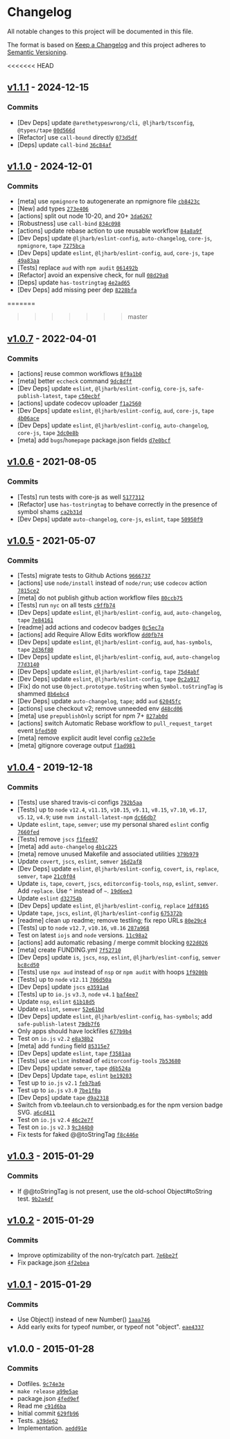 # Changelog

All notable changes to this project will be documented in this file.

The format is based on [Keep a Changelog](https://keepachangelog.com/en/1.0.0/)
and this project adheres to [Semantic Versioning](https://semver.org/spec/v2.0.0.html).

<<<<<<< HEAD
## [v1.1.1](https://github.com/inspect-js/is-number-object/compare/v1.1.0...v1.1.1) - 2024-12-15

### Commits

- [Dev Deps] update `@arethetypeswrong/cli`,` @ljharb/tsconfig`, `@types/tape` [`00d566d`](https://github.com/inspect-js/is-number-object/commit/00d566d869ee316c896aa6f3cd694996bab6f482)
- [Refactor] use `call-bound` directly [`073d5df`](https://github.com/inspect-js/is-number-object/commit/073d5df97278ab54e32750f24d4eeee1d94965d4)
- [Deps] update `call-bind` [`36c84af`](https://github.com/inspect-js/is-number-object/commit/36c84afd5553a538cceb3da56a8721b597f540bc)

## [v1.1.0](https://github.com/inspect-js/is-number-object/compare/v1.0.7...v1.1.0) - 2024-12-01

### Commits

- [meta] use `npmignore` to autogenerate an npmignore file [`cb8423c`](https://github.com/inspect-js/is-number-object/commit/cb8423cd42bded7c9321e785a97c5305c2706b02)
- [New] add types [`273e406`](https://github.com/inspect-js/is-number-object/commit/273e4063e786210ce135237f1232630eecc22a88)
- [actions] split out node 10-20, and 20+ [`3da6267`](https://github.com/inspect-js/is-number-object/commit/3da6267437bbc8d8322abc231f6fbcdbdce1b9b4)
- [Robustness] use `call-bind` [`834c098`](https://github.com/inspect-js/is-number-object/commit/834c09801d923ddf638585a94020b7c3b3cec3dc)
- [actions] update rebase action to use reusable workflow [`84a8a9f`](https://github.com/inspect-js/is-number-object/commit/84a8a9f61b1e098cba7d2603d98c06fc96b60d60)
- [Dev Deps] update `@ljharb/eslint-config`, `auto-changelog`, `core-js`, `npmignore`, `tape` [`7275bca`](https://github.com/inspect-js/is-number-object/commit/7275bcad3910fe3073ca960fdb8018904f4eb5a0)
- [Dev Deps] update `eslint`, `@ljharb/eslint-config`, `aud`, `core-js`, `tape` [`49a83aa`](https://github.com/inspect-js/is-number-object/commit/49a83aa830081afcbeae32adcd853f19202acc89)
- [Tests] replace `aud` with `npm audit` [`061492b`](https://github.com/inspect-js/is-number-object/commit/061492b782012e0d58714bdf8a1423910d6ea49a)
- [Refactor] avoid an expensive check, for null [`08d29a8`](https://github.com/inspect-js/is-number-object/commit/08d29a8442f5340eedc3817eddd8d1f4bfd02be2)
- [Deps] update `has-tostringtag` [`4e2ad65`](https://github.com/inspect-js/is-number-object/commit/4e2ad656b23fcfdc3fe8979c7865f501f49c4704)
- [Dev Deps] add missing peer dep [`8228bfa`](https://github.com/inspect-js/is-number-object/commit/8228bfa94317d0cd5a5e880991cb3c0f0c5e119b)

=======
>>>>>>> master
## [v1.0.7](https://github.com/inspect-js/is-number-object/compare/v1.0.6...v1.0.7) - 2022-04-01

### Commits

- [actions] reuse common workflows [`8f9a1b0`](https://github.com/inspect-js/is-number-object/commit/8f9a1b040a435a5c5d12150952d0e6f96d4f713a)
- [meta] better `eccheck` command [`9dc8dff`](https://github.com/inspect-js/is-number-object/commit/9dc8dff273e4d0b954fd4f2a2eacc849d321b646)
- [Dev Deps] update `eslint`, `@ljharb/eslint-config`, `core-js`, `safe-publish-latest`, `tape` [`c50ecbf`](https://github.com/inspect-js/is-number-object/commit/c50ecbfc7577c69324fca4d2b40dd354c5156be9)
- [actions] update codecov uploader [`f1a2560`](https://github.com/inspect-js/is-number-object/commit/f1a2560d4a996abea90f7a792069a35359869b67)
- [Dev Deps] update `eslint`, `@ljharb/eslint-config`, `aud`, `core-js`, `tape` [`4b06ace`](https://github.com/inspect-js/is-number-object/commit/4b06aceeba2ebf0887af020aa89caad8950e5f47)
- [Dev Deps] update `eslint`, `@ljharb/eslint-config`, `auto-changelog`, `core-js`, `tape` [`3dc0e8b`](https://github.com/inspect-js/is-number-object/commit/3dc0e8b0fcc96a9bc9936e9a62a523fe67bafca5)
- [meta] add `bugs`/`homepage` package.json fields [`d7e0bcf`](https://github.com/inspect-js/is-number-object/commit/d7e0bcf1fe1b4a48d6500266c8b4058c854fecba)

## [v1.0.6](https://github.com/inspect-js/is-number-object/compare/v1.0.5...v1.0.6) - 2021-08-05

### Commits

- [Tests] run tests with core-js as well [`5177312`](https://github.com/inspect-js/is-number-object/commit/51773120b18e27bfe8a3bd228ef2e21f5802f338)
- [Refactor] use `has-tostringtag` to behave correctly in the presence of symbol shams [`ca2b31d`](https://github.com/inspect-js/is-number-object/commit/ca2b31d81c5d7d9b11e812dee58cd627a6d634e2)
- [Dev Deps] update `auto-changelog`, `core-js`, `eslint`, `tape` [`50950f9`](https://github.com/inspect-js/is-number-object/commit/50950f962a4b1188c478f6034194d7eb4314c884)

## [v1.0.5](https://github.com/inspect-js/is-number-object/compare/v1.0.4...v1.0.5) - 2021-05-07

### Commits

- [Tests] migrate tests to Github Actions [`9666737`](https://github.com/inspect-js/is-number-object/commit/96667372f8e36f70516218f86318f957f8c175ad)
- [actions] use `node/install` instead of `node/run`; use `codecov` action [`7815ce2`](https://github.com/inspect-js/is-number-object/commit/7815ce21cb5662c2d1651b3ec302f186aa8a016b)
- [meta] do not publish github action workflow files [`80ccb75`](https://github.com/inspect-js/is-number-object/commit/80ccb7509f91732675b018cc1a636d649a92889e)
- [Tests] run `nyc` on all tests [`c9ffb74`](https://github.com/inspect-js/is-number-object/commit/c9ffb74443690ef22f9aa7dd35855fd1e3be5184)
- [Dev Deps] update `eslint`, `@ljharb/eslint-config`, `aud`, `auto-changelog`, `tape` [`7e84161`](https://github.com/inspect-js/is-number-object/commit/7e84161d089c87ef42e3639ac1889642624ebd28)
- [readme] add actions and codecov badges [`0c5ec7a`](https://github.com/inspect-js/is-number-object/commit/0c5ec7aa87dac27bdcda2365124c3aa0ccf9c278)
- [actions] add Require Allow Edits workflow [`dd0fb74`](https://github.com/inspect-js/is-number-object/commit/dd0fb74b2ecb630ea7778a6f06dcc017323a3c1d)
- [Dev Deps] update `eslint`, `@ljharb/eslint-config`, `aud`, `has-symbols`, `tape` [`2d36f80`](https://github.com/inspect-js/is-number-object/commit/2d36f809a7b9896958b0b0f3b69be0067caedb45)
- [Dev Deps] update `eslint`, `@ljharb/eslint-config`, `aud`, `auto-changelog` [`77d3140`](https://github.com/inspect-js/is-number-object/commit/77d3140557d483e467ce070b21bf384e9a7562d5)
- [Dev Deps] update `eslint`, `@ljharb/eslint-config`, `tape` [`75d4abf`](https://github.com/inspect-js/is-number-object/commit/75d4abf34168e69d73f621c696a16179ddc0873c)
- [Dev Deps] update `eslint`, `@ljharb/eslint-config`, `tape` [`0c2a917`](https://github.com/inspect-js/is-number-object/commit/0c2a917e4802b102888759fad912bd9faa5587f7)
- [Fix] do not use `Object.prototype.toString` when `Symbol.toStringTag` is shammed [`8b6ebc4`](https://github.com/inspect-js/is-number-object/commit/8b6ebc489db14a0c369214e081413f326fc0d598)
- [Dev Deps] update `auto-changelog`, `tape`; add `aud` [`62045fc`](https://github.com/inspect-js/is-number-object/commit/62045fcaddb9e4d3ef81068e99d07d21cd62023b)
- [actions] use checkout v2; remove unneeded env [`d48cd06`](https://github.com/inspect-js/is-number-object/commit/d48cd06720ea71f278a6d35c6f0a8ec04242a58f)
- [meta] use `prepublishOnly` script for npm 7+ [`827ab0d`](https://github.com/inspect-js/is-number-object/commit/827ab0d52d25f46d232ae7442ece270dec2de1df)
- [actions] switch Automatic Rebase workflow to `pull_request_target` event [`bfed500`](https://github.com/inspect-js/is-number-object/commit/bfed500e6cc3cd3b9e7ffea78429c59857035791)
- [meta] remove explicit audit level config [`ce23e5e`](https://github.com/inspect-js/is-number-object/commit/ce23e5e49fbebe190267d8c99ddfd880a963b7ee)
- [meta] gitignore coverage output [`f1ad981`](https://github.com/inspect-js/is-number-object/commit/f1ad98106549c1c88322d8cb206068ea4c5bd424)

## [v1.0.4](https://github.com/inspect-js/is-number-object/compare/v1.0.3...v1.0.4) - 2019-12-18

### Commits

- [Tests] use shared travis-ci configs [`792b5aa`](https://github.com/inspect-js/is-number-object/commit/792b5aa5e7313ddf5507f7283bb7d5d5c646b11b)
- [Tests] up to `node` `v12.4`, `v11.15`, `v10.15`, `v9.11`, `v8.15`, `v7.10`, `v6.17`, `v5.12`, `v4.9`; use `nvm install-latest-npm` [`dc66db7`](https://github.com/inspect-js/is-number-object/commit/dc66db7dd1eca0263f6602597eb40601519e912e)
- Update `eslint`, `tape`, `semver`; use my personal shared `eslint` config [`7660fed`](https://github.com/inspect-js/is-number-object/commit/7660fed03a7060eb5c91e74b9a17303d4fac1056)
- [Tests] remove `jscs` [`f1fee97`](https://github.com/inspect-js/is-number-object/commit/f1fee97423478bcc653c844fadda55138d9b9a54)
- [meta] add `auto-changelog` [`4b1c225`](https://github.com/inspect-js/is-number-object/commit/4b1c2253770eb18761a1e8b157772028d6f742c4)
- [meta] remove unused Makefile and associated utilities [`379b979`](https://github.com/inspect-js/is-number-object/commit/379b9793d9c61d7889e53bd9de9578dca9964ebc)
- Update `covert`, `jscs`, `eslint`, `semver` [`16d2af8`](https://github.com/inspect-js/is-number-object/commit/16d2af82a6c93aee614f7a4b2c468411c743e95f)
- [Dev Deps] update `eslint`, `@ljharb/eslint-config`, `covert`, `is`, `replace`, `semver`, `tape` [`21c0f04`](https://github.com/inspect-js/is-number-object/commit/21c0f0431984b87443c6acb9f003368feb7b4368)
- Update `is`, `tape`, `covert`, `jscs`, `editorconfig-tools`, `nsp`, `eslint`, `semver`. Add `replace`. Use `^` instead of `~`. [`19d6ee3`](https://github.com/inspect-js/is-number-object/commit/19d6ee3a3d4a87764d57316804fd8b882ba5197c)
- Update `eslint` [`d32754b`](https://github.com/inspect-js/is-number-object/commit/d32754bcca0033e01eba531c4353d1239e992203)
- [Dev Deps] update `eslint`, `@ljharb/eslint-config`, `replace` [`1df8165`](https://github.com/inspect-js/is-number-object/commit/1df8165dd63d9f2f78ccb78e905d0a6b3e302884)
- Update `tape`, `jscs`, `eslint`, `@ljharb/eslint-config` [`675372b`](https://github.com/inspect-js/is-number-object/commit/675372b115fb20b5034f40bcbb5560c6c0512746)
- [readme] clean up readme; remove testling; fix repo URLs [`80e29c4`](https://github.com/inspect-js/is-number-object/commit/80e29c4d6d0811fc361e95ee83b81280bf3ae3f5)
- [Tests] up to `node` `v12.7`, `v10.16`, `v8.16` [`287a968`](https://github.com/inspect-js/is-number-object/commit/287a9687b1fc3d091ec231c06f19a19ff7b0e8f6)
- Test on latest `iojs` and `node` versions. [`11c98a2`](https://github.com/inspect-js/is-number-object/commit/11c98a23b232cb21c7daab797fd63875c2970681)
- [actions] add automatic rebasing / merge commit blocking [`022d026`](https://github.com/inspect-js/is-number-object/commit/022d026129df445f239ba2ecd8d47a2786242d75)
- [meta] create FUNDING.yml [`7f52710`](https://github.com/inspect-js/is-number-object/commit/7f527107168aad7108b7c262d295dcf44e03214d)
- [Dev Deps] update `is`, `jscs`, `nsp`, `eslint`, `@ljharb/eslint-config`, `semver` [`bc8cd50`](https://github.com/inspect-js/is-number-object/commit/bc8cd508fe4440168f9b049be3ddf93c56c06c49)
- [Tests] use `npx aud` instead of `nsp` or `npm audit` with hoops [`1f9200b`](https://github.com/inspect-js/is-number-object/commit/1f9200b7c56840dc23eeeca5d0ee4f64a0446e08)
- [Tests] up to `node` `v12.11` [`706d50a`](https://github.com/inspect-js/is-number-object/commit/706d50a779b90feb3f4d2ae88d8189d19b913073)
- [Dev Deps] update `jscs` [`e3591a4`](https://github.com/inspect-js/is-number-object/commit/e3591a445b1af25d46632eafea51efa07b4eb6dc)
- [Tests] up to `io.js` `v3.3`, `node` `v4.1` [`baf4ee7`](https://github.com/inspect-js/is-number-object/commit/baf4ee749fb65ec12e9cab102e77aa0e14312109)
- Update `nsp`, `eslint` [`61b18d5`](https://github.com/inspect-js/is-number-object/commit/61b18d5b44542fddf4950534d506b20d8c8b1f44)
- Update `eslint`, `semver` [`52e61bd`](https://github.com/inspect-js/is-number-object/commit/52e61bd4334c0a1afacd147fd0bc1e2c1be10df5)
- [Dev Deps] update `eslint`, `@ljharb/eslint-config`, `has-symbols`; add `safe-publish-latest` [`79db7f6`](https://github.com/inspect-js/is-number-object/commit/79db7f610d2bcf5f0d6e8ca834f7402504101072)
- Only apps should have lockfiles [`677b9b4`](https://github.com/inspect-js/is-number-object/commit/677b9b4fb6ad9d7b984cb0f89c8b5a6df143b29a)
- Test on `io.js` `v2.2` [`e8a38b2`](https://github.com/inspect-js/is-number-object/commit/e8a38b2fe73b841b0ed55d9f60573d460a4f2a62)
- [meta] add `funding` field [`85315e7`](https://github.com/inspect-js/is-number-object/commit/85315e75c119a2aef70a766f2ddc1079b64d006b)
- [Dev Deps] update `eslint`, `tape` [`f3581aa`](https://github.com/inspect-js/is-number-object/commit/f3581aaea310546f6ee4612990468d39f058d320)
- [Tests] use `eclint` instead of `editorconfig-tools` [`7b53680`](https://github.com/inspect-js/is-number-object/commit/7b5368071000eb1c715aeeee5ff47ffdbee9fe5c)
- [Dev Deps] update `semver`, `tape` [`d6b524a`](https://github.com/inspect-js/is-number-object/commit/d6b524ac2e8c0240c436cbe8828671e383d51fd5)
- [Dev Deps] Update `tape`, `eslint` [`be19203`](https://github.com/inspect-js/is-number-object/commit/be19203dee0aa70ff8f09823bf880a38b824e1ed)
- Test up to `io.js` `v2.1` [`feb7ba6`](https://github.com/inspect-js/is-number-object/commit/feb7ba63a0816f1d36419ce240f96e9b4e4c90ba)
- Test up to `io.js` `v3.0` [`7be1f0a`](https://github.com/inspect-js/is-number-object/commit/7be1f0a25dc59b6606be9ee1ace38cb7039a59d2)
- [Dev Deps] update `tape` [`d9a2318`](https://github.com/inspect-js/is-number-object/commit/d9a2318bc82477e9321e961def11e28d364e5562)
- Switch from vb.teelaun.ch to versionbadg.es for the npm version badge SVG. [`a6cd411`](https://github.com/inspect-js/is-number-object/commit/a6cd411c6bd92691a48b52683afce584c2c6b21b)
- Test on `io.js` `v2.4` [`46c2e7f`](https://github.com/inspect-js/is-number-object/commit/46c2e7f2ce8ad7f8ab3c1da827d93fc2780eff06)
- Test on `io.js` `v2.3` [`9c344b0`](https://github.com/inspect-js/is-number-object/commit/9c344b0df83628908a1f776a3f2e5fc4fae1d4d2)
- Fix tests for faked @@toStringTag [`f8c446e`](https://github.com/inspect-js/is-number-object/commit/f8c446e9fc320c23807717356e259529f494b9f3)

## [v1.0.3](https://github.com/inspect-js/is-number-object/compare/v1.0.2...v1.0.3) - 2015-01-29

### Commits

- If @@toStringTag is not present, use the old-school Object#toString test. [`9b2a4df`](https://github.com/inspect-js/is-number-object/commit/9b2a4df6ccf903e89198d4244eeb7f47a7056327)

## [v1.0.2](https://github.com/inspect-js/is-number-object/compare/v1.0.1...v1.0.2) - 2015-01-29

### Commits

- Improve optimizability of the non-try/catch part. [`7e6be2f`](https://github.com/inspect-js/is-number-object/commit/7e6be2fd2346557fc81bd544ac8745021c50e266)
- Fix package.json [`4f2ebea`](https://github.com/inspect-js/is-number-object/commit/4f2ebeae09c45e1eefeb2c10a011ff2ef0aca921)

## [v1.0.1](https://github.com/inspect-js/is-number-object/compare/v1.0.0...v1.0.1) - 2015-01-29

### Commits

- Use Object() instead of new Number() [`1aaa746`](https://github.com/inspect-js/is-number-object/commit/1aaa746c26878a0f698aabea4d88215311f2a38d)
- Add early exits for typeof number, or typeof not "object". [`eae4337`](https://github.com/inspect-js/is-number-object/commit/eae43375d3f88e04bb10eabd954e5a6b66ad5305)

## v1.0.0 - 2015-01-28

### Commits

- Dotfiles. [`9c74e3e`](https://github.com/inspect-js/is-number-object/commit/9c74e3eb2b10398d4022de7c4015531e874f06c8)
- `make release` [`a99e5ae`](https://github.com/inspect-js/is-number-object/commit/a99e5aeb3995a7d543fc5833722bc02011fabad6)
- package.json [`4fed9ef`](https://github.com/inspect-js/is-number-object/commit/4fed9ef7c35ccfc45ca8acd3c92c9cb91c7daa6d)
- Read me [`c91d6ba`](https://github.com/inspect-js/is-number-object/commit/c91d6ba00de79eaaac5fec7c9d8866d61d0abb62)
- Initial commit [`629fb96`](https://github.com/inspect-js/is-number-object/commit/629fb969f076e0802c799b368c7b02556bb0750e)
- Tests. [`a39de62`](https://github.com/inspect-js/is-number-object/commit/a39de624785cc204ed7c0ea5518f1c878870ceb1)
- Implementation. [`aedd91e`](https://github.com/inspect-js/is-number-object/commit/aedd91e6fc23f00852ad1266b6c19f32b7f93a22)
